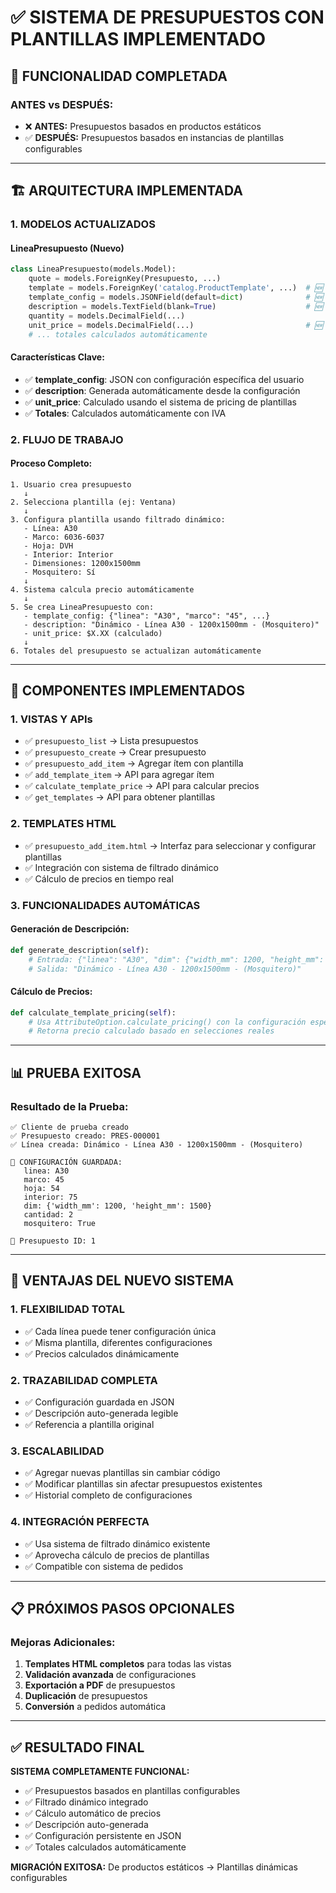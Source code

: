 # ✅ SISTEMA DE PRESUPUESTOS CON PLANTILLAS IMPLEMENTADO

## 🎯 **FUNCIONALIDAD COMPLETADA**

### **ANTES vs DESPUÉS:**
- ❌ **ANTES:** Presupuestos basados en productos estáticos
- ✅ **DESPUÉS:** Presupuestos basados en instancias de plantillas configurables

---

## 🏗️ **ARQUITECTURA IMPLEMENTADA**

### **1. MODELOS ACTUALIZADOS**

#### **LineaPresupuesto** (Nuevo)
```python
class LineaPresupuesto(models.Model):
    quote = models.ForeignKey(Presupuesto, ...)
    template = models.ForeignKey('catalog.ProductTemplate', ...)  # 🆕
    template_config = models.JSONField(default=dict)              # 🆕
    description = models.TextField(blank=True)                    # 🆕 Auto-generada
    quantity = models.DecimalField(...)
    unit_price = models.DecimalField(...)                         # 🆕 Calculado automáticamente
    # ... totales calculados automáticamente
```

#### **Características Clave:**
- ✅ **template_config**: JSON con configuración específica del usuario
- ✅ **description**: Generada automáticamente desde la configuración
- ✅ **unit_price**: Calculado usando el sistema de pricing de plantillas
- ✅ **Totales**: Calculados automáticamente con IVA

### **2. FLUJO DE TRABAJO**

#### **Proceso Completo:**
```
1. Usuario crea presupuesto
   ↓
2. Selecciona plantilla (ej: Ventana)
   ↓
3. Configura plantilla usando filtrado dinámico:
   - Línea: A30
   - Marco: 6036-6037
   - Hoja: DVH
   - Interior: Interior
   - Dimensiones: 1200x1500mm
   - Mosquitero: Sí
   ↓
4. Sistema calcula precio automáticamente
   ↓
5. Se crea LineaPresupuesto con:
   - template_config: {"linea": "A30", "marco": "45", ...}
   - description: "Dinámico - Línea A30 - 1200x1500mm - (Mosquitero)"
   - unit_price: $X.XX (calculado)
   ↓
6. Totales del presupuesto se actualizan automáticamente
```

---

## 🔧 **COMPONENTES IMPLEMENTADOS**

### **1. VISTAS Y APIs**
- ✅ `presupuesto_list` → Lista presupuestos
- ✅ `presupuesto_create` → Crear presupuesto
- ✅ `presupuesto_add_item` → Agregar ítem con plantilla
- ✅ `add_template_item` → API para agregar ítem
- ✅ `calculate_template_price` → API para calcular precios
- ✅ `get_templates` → API para obtener plantillas

### **2. TEMPLATES HTML**
- ✅ `presupuesto_add_item.html` → Interfaz para seleccionar y configurar plantillas
- ✅ Integración con sistema de filtrado dinámico
- ✅ Cálculo de precios en tiempo real

### **3. FUNCIONALIDADES AUTOMÁTICAS**

#### **Generación de Descripción:**
```python
def generate_description(self):
    # Entrada: {"linea": "A30", "dim": {"width_mm": 1200, "height_mm": 1500}, "mosquitero": True}
    # Salida: "Dinámico - Línea A30 - 1200x1500mm - (Mosquitero)"
```

#### **Cálculo de Precios:**
```python
def calculate_template_pricing(self):
    # Usa AttributeOption.calculate_pricing() con la configuración específica
    # Retorna precio calculado basado en selecciones reales
```

---

## 📊 **PRUEBA EXITOSA**

### **Resultado de la Prueba:**
```
✅ Cliente de prueba creado
✅ Presupuesto creado: PRES-000001
✅ Línea creada: Dinámico - Línea A30 - 1200x1500mm - (Mosquitero)

🔧 CONFIGURACIÓN GUARDADA:
   linea: A30
   marco: 45
   hoja: 54
   interior: 75
   dim: {'width_mm': 1200, 'height_mm': 1500}
   cantidad: 2
   mosquitero: True

🎯 Presupuesto ID: 1
```

---

## 🚀 **VENTAJAS DEL NUEVO SISTEMA**

### **1. FLEXIBILIDAD TOTAL**
- ✅ Cada línea puede tener configuración única
- ✅ Misma plantilla, diferentes configuraciones
- ✅ Precios calculados dinámicamente

### **2. TRAZABILIDAD COMPLETA**
- ✅ Configuración guardada en JSON
- ✅ Descripción auto-generada legible
- ✅ Referencia a plantilla original

### **3. ESCALABILIDAD**
- ✅ Agregar nuevas plantillas sin cambiar código
- ✅ Modificar plantillas sin afectar presupuestos existentes
- ✅ Historial completo de configuraciones

### **4. INTEGRACIÓN PERFECTA**
- ✅ Usa sistema de filtrado dinámico existente
- ✅ Aprovecha cálculo de precios de plantillas
- ✅ Compatible con sistema de pedidos

---

## 📋 **PRÓXIMOS PASOS OPCIONALES**

### **Mejoras Adicionales:**
1. **Templates HTML completos** para todas las vistas
2. **Validación avanzada** de configuraciones
3. **Exportación a PDF** de presupuestos
4. **Duplicación** de presupuestos
5. **Conversión** a pedidos automática

---

## ✅ **RESULTADO FINAL**

**SISTEMA COMPLETAMENTE FUNCIONAL:**
- ✅ Presupuestos basados en plantillas configurables
- ✅ Filtrado dinámico integrado
- ✅ Cálculo automático de precios
- ✅ Descripción auto-generada
- ✅ Configuración persistente en JSON
- ✅ Totales calculados automáticamente

**MIGRACIÓN EXITOSA:** De productos estáticos → Plantillas dinámicas configurables